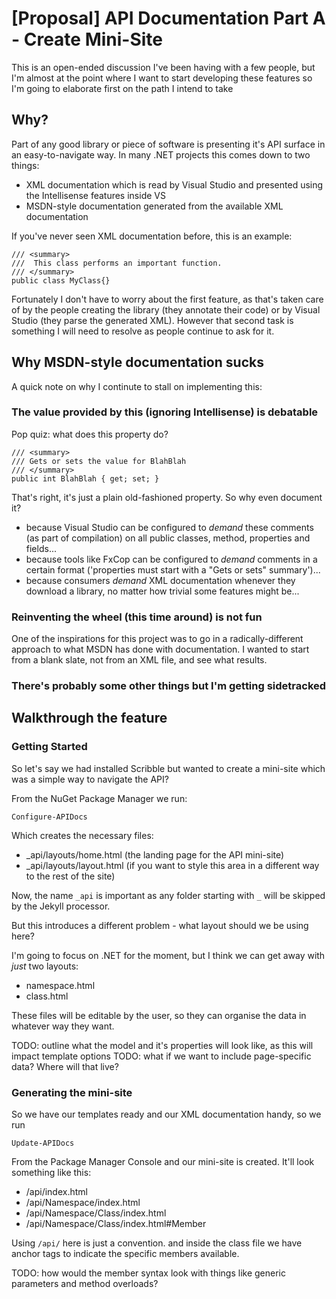 # [Proposal] API Documentation Part A - Create Mini-Site

This is an open-ended discussion I've been having with a few people, but I'm almost at the point where I want to start developing these features so I'm going to elaborate first on the path I intend to take

## Why?

Part of any good library or piece of software is presenting it's API surface in an easy-to-navigate way. In many .NET projects this comes down to two things:

 - XML documentation which is read by Visual Studio and presented using the Intellisense features inside VS
 - MSDN-style documentation generated from the available XML documentation

If you've never seen XML documentation before, this is an example:

```
/// <summary>
///  This class performs an important function.
/// </summary>
public class MyClass{}
```

Fortunately I don't have to worry about the first feature, as that's taken care of by the people creating the library (they annotate their code) or by Visual Studio (they parse the generated XML). However that second task is something I will need to resolve as people continue to ask for it.

## Why MSDN-style documentation sucks

A quick note on why I continute to stall on implementing this:

### The value provided by this (ignoring Intellisense) is debatable

Pop quiz: what does this property do?

```
/// <summary>
/// Gets or sets the value for BlahBlah
/// </summary>
public int BlahBlah { get; set; }
```

That's right, it's just a plain old-fashioned property. So why even document it?

 - because Visual Studio can be configured to *demand* these comments (as part of compilation) on all public classes, method, properties and fields...
 - because tools like FxCop can be configured to *demand* comments in a certain format ('properties must start with a "Gets or sets" summary')...
 - because consumers *demand* XML documentation whenever they download a library, no matter how trivial some features might be...

### Reinventing the wheel (this time around) is not fun

One of the inspirations for this project was to go in a radically-different approach to what MSDN has done with documentation. I wanted to start from a blank slate, not from an XML file, and see what results.

### There's probably some other things but I'm getting sidetracked



## Walkthrough the feature

### Getting Started

So let's say we had installed Scribble but wanted to create a mini-site which was a simple way to 
navigate the API?

From the NuGet Package Manager we run:

    Configure-APIDocs

Which creates the necessary files:

 - _api/layouts/home.html (the landing page for the API mini-site)
 - _api/layouts/layout.html (if you want to style this area in a different way to the rest of the site)

Now, the name `_api` is important as any folder starting with `_` will be skipped by the Jekyll processor.

But this introduces a different problem - what layout should we be using here? 

I'm going to focus on .NET for the moment, but I think we can get away with *just* two layouts:

  - namespace.html 
  - class.html

These files will be editable by the user, so they can organise the data in whatever way they want.

TODO: outline what the model and it's properties will look like, as this will impact template options
TODO: what if we want to include page-specific data? Where will that live?

### Generating the mini-site

So we have our templates ready and our XML documentation handy, so we run

    Update-APIDocs

From the Package Manager Console and our mini-site is created. It'll look something like this:

 - /api/index.html
 - /api/Namespace/index.html
 - /api/Namespace/Class/index.html
 - /api/Namespace/Class/index.html#Member

Using `/api/` here is just a convention. and inside the class file we have anchor tags to indicate the specific members available.

TODO: how would the member syntax look with things like generic parameters and method overloads?


